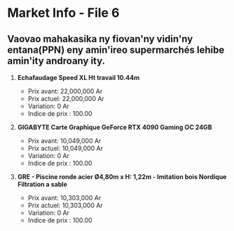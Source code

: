 # Market Info - File 6

## Vaovao mahakasika ny fiovan'ny vidin'ny entana(PPN) eny amin'ireo supermarchés lehibe amin'ity androany ity.

1. **Echafaudage Speed XL Ht travail 10.44m**
   - Prix avant: 22,000,000 Ar
   - Prix actuel: 22,000,000 Ar
   - Variation: 0 Ar
   - Indice de prix : 100.00

2. **GIGABYTE Carte Graphique GeForce RTX 4090 Gaming OC 24GB**
   - Prix avant: 10,049,000 Ar
   - Prix actuel: 10,049,000 Ar
   - Variation: 0 Ar
   - Indice de prix : 100.00

3. **GRE - Piscine ronde acier Ø4,80m x H: 1,22m - Imitation bois Nordique Filtration a sable**
   - Prix avant: 10,303,000 Ar
   - Prix actuel: 10,303,000 Ar
   - Variation: 0 Ar
   - Indice de prix : 100.00

